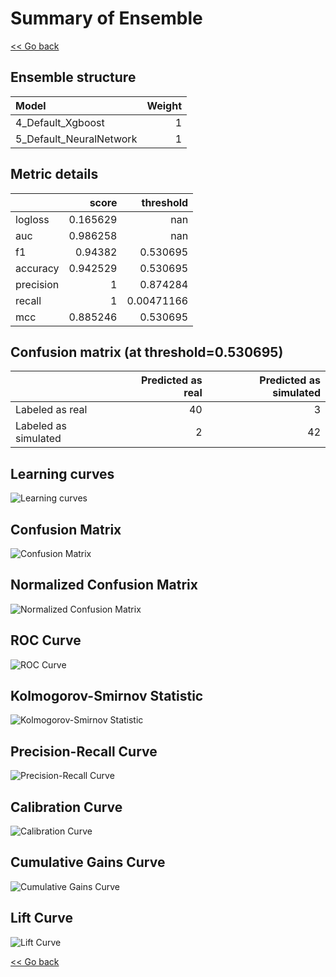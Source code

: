 # Summary of Ensemble

[<< Go back](../README.md)


## Ensemble structure
| Model                   |   Weight |
|:------------------------|---------:|
| 4_Default_Xgboost       |        1 |
| 5_Default_NeuralNetwork |        1 |

## Metric details
|           |    score |    threshold |
|:----------|---------:|-------------:|
| logloss   | 0.165629 | nan          |
| auc       | 0.986258 | nan          |
| f1        | 0.94382  |   0.530695   |
| accuracy  | 0.942529 |   0.530695   |
| precision | 1        |   0.874284   |
| recall    | 1        |   0.00471166 |
| mcc       | 0.885246 |   0.530695   |


## Confusion matrix (at threshold=0.530695)
|                      |   Predicted as real |   Predicted as simulated |
|:---------------------|--------------------:|-------------------------:|
| Labeled as real      |                  40 |                        3 |
| Labeled as simulated |                   2 |                       42 |

## Learning curves
![Learning curves](learning_curves.png)
## Confusion Matrix

![Confusion Matrix](confusion_matrix.png)


## Normalized Confusion Matrix

![Normalized Confusion Matrix](confusion_matrix_normalized.png)


## ROC Curve

![ROC Curve](roc_curve.png)


## Kolmogorov-Smirnov Statistic

![Kolmogorov-Smirnov Statistic](ks_statistic.png)


## Precision-Recall Curve

![Precision-Recall Curve](precision_recall_curve.png)


## Calibration Curve

![Calibration Curve](calibration_curve_curve.png)


## Cumulative Gains Curve

![Cumulative Gains Curve](cumulative_gains_curve.png)


## Lift Curve

![Lift Curve](lift_curve.png)



[<< Go back](../README.md)
